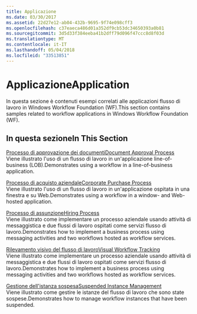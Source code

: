 ```yaml
---
title: Applicazione
ms.date: 03/30/2017
ms.assetid: 22d27e12-ab04-432b-9695-9f74e098cff3
ms.openlocfilehash: c37eaeca486d01a352df9cb53dc34650393a0b81
ms.sourcegitcommit: 3d5d33f384eeba41b2dff79d096f47ccc8d8f03d
ms.translationtype: MT
ms.contentlocale: it-IT
ms.lasthandoff: 05/04/2018
ms.locfileid: "33513851"
---
```

# <a name="application"></a><span data-ttu-id="abe8b-102">Applicazione</span><span class="sxs-lookup"><span data-stu-id="abe8b-102">Application</span></span>
<span data-ttu-id="abe8b-103">In questa sezione è contenuti esempi correlati alle applicazioni flusso di lavoro in Windows Workflow Foundation (WF).</span><span class="sxs-lookup"><span data-stu-id="abe8b-103">This section contains samples related to workflow applications in Windows Workflow Foundation (WF).</span></span>  
  
## <a name="in-this-section"></a><span data-ttu-id="abe8b-104">In questa sezione</span><span class="sxs-lookup"><span data-stu-id="abe8b-104">In This Section</span></span>  
 [<span data-ttu-id="abe8b-105">Processo di approvazione dei documenti</span><span class="sxs-lookup"><span data-stu-id="abe8b-105">Document Approval Process</span></span>](../../../../docs/framework/windows-workflow-foundation/samples/document-approval-process.md)  
 <span data-ttu-id="abe8b-106">Viene illustrato l'uso di un flusso di lavoro in un'applicazione line-of-business (LOB).</span><span class="sxs-lookup"><span data-stu-id="abe8b-106">Demonstrates using a workflow in a line-of-business application.</span></span>  
  
 [<span data-ttu-id="abe8b-107">Processo di acquisto aziendale</span><span class="sxs-lookup"><span data-stu-id="abe8b-107">Corporate Purchase Process</span></span>](../../../../docs/framework/windows-workflow-foundation/samples/corporate-purchase-process.md)  
 <span data-ttu-id="abe8b-108">Viene illustrato l'uso di un flusso di lavoro in un'applicazione ospitata in una finestra e su Web.</span><span class="sxs-lookup"><span data-stu-id="abe8b-108">Demonstrates using a workflow in a window- and Web-hosted application.</span></span>  
  
 [<span data-ttu-id="abe8b-109">Processo di assunzione</span><span class="sxs-lookup"><span data-stu-id="abe8b-109">Hiring Process</span></span>](../../../../docs/framework/windows-workflow-foundation/samples/hiring-process.md)  
 <span data-ttu-id="abe8b-110">Viene illustrato come implementare un processo aziendale usando attività di messaggistica e due flussi di lavoro ospitati come servizi flusso di lavoro.</span><span class="sxs-lookup"><span data-stu-id="abe8b-110">Demonstrates how to implement a business process using messaging activities and two workflows hosted as workflow services.</span></span>  
  
 [<span data-ttu-id="abe8b-111">Rilevamento visivo del flusso di lavoro</span><span class="sxs-lookup"><span data-stu-id="abe8b-111">Visual Workflow Tracking</span></span>](../../../../docs/framework/windows-workflow-foundation/samples/visual-workflow-tracking.md)  
 <span data-ttu-id="abe8b-112">Viene illustrato come implementare un processo aziendale usando attività di messaggistica e due flussi di lavoro ospitati come servizi flusso di lavoro.</span><span class="sxs-lookup"><span data-stu-id="abe8b-112">Demonstrates how to implement a business process using messaging activities and two workflows hosted as workflow services.</span></span>  
  
 [<span data-ttu-id="abe8b-113">Gestione dell'istanza sospesa</span><span class="sxs-lookup"><span data-stu-id="abe8b-113">Suspended Instance Management</span></span>](../../../../docs/framework/windows-workflow-foundation/samples/suspended-instance-management.md)  
 <span data-ttu-id="abe8b-114">Viene illustrato come gestire le istanze del flusso di lavoro che sono state sospese.</span><span class="sxs-lookup"><span data-stu-id="abe8b-114">Demonstrates how to manage workflow instances that have been suspended.</span></span>
